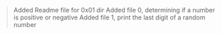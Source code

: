 >Added Readme file for 0x01 dir
 >Added file 0, determining if a number is positive or negative
 >Added file 1, print the last digit of a random number

